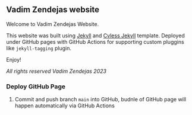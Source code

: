 ## Vadim Zendejas website

Welcome to Vadim Zendejas Website.

This website was built using [Jekyll](https://jekyllrb.com/) and [Cvless Jekyll](https://github.com/piazzai/cvless) template. Deployed under GitHub pages with GitHub Actions for supporting custom pluggins like `jekyll-tagging` plugin.

Enjoy!

*All rights reserved Vadim Zendejas 2023*


### Deploy GitHub Page

1. Commit and push branch `main` into GitHub, budnle of GitHub page will happen automatically via GitHub Actions